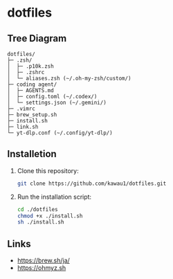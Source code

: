 # dotfiles

## Tree Diagram

```
dotfiles/
├─ .zsh/
│  ├─ .p10k.zsh
│  ├─ .zshrc
│  └─ aliases.zsh (~/.oh-my-zsh/custom/)
├─ coding agent/
│  ├─ AGENTS.md
│  ├─ config.toml (~/.codex/)
│  └─ settings.json (~/.gemini/)
├─ .vimrc
├─ brew_setup.sh
├─ install.sh
├─ link.sh
└─ yt-dlp.conf (~/.config/yt-dlp/)
```

## Installetion

1. Clone this repository:

   ```bash
   git clone https://github.com/kawau1/dotfiles.git
   ```

2. Run the installation script:

   ```bash
   cd ./dotfiles
   chmod +x ./install.sh
   sh ./install.sh
   ```

## Links

* <https://brew.sh/ja/>
* <https://ohmyz.sh>

